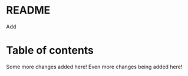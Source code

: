 # README #
Add
# Table of contents
Some more changes added here!
Even more changes being added here!
